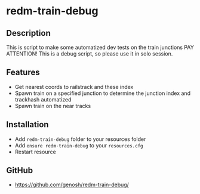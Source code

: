 # redm-train-debug

## Description
This is script to make some automatized dev tests on the train junctions
PAY ATTENTION! This is a debug script, so please use it in solo session.

## Features
- Get nearest coords to railstrack and these index
- Spawn train on a specified junction to determine the junction index and trackhash automatized
- Spawn train on the near tracks

## Installation
- Add `redm-train-debug` folder to your resources folder
- Add `ensure redm-train-debug` to your `resources.cfg`
- Restart resource


## GitHub
- https://github.com/genosh/redm-train-debug/
